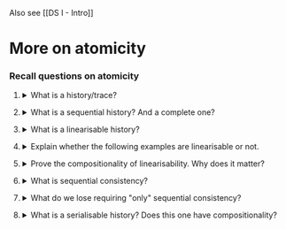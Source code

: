 Also see [[DS I - Intro]]

# More on atomicity

### Recall questions on atomicity

1. <details markdown=1><summary markdown="span">  What is a history/trace? </summary>
    
    \
    A history or trace is a ==pair $\hat{H} = (H, <_H)$ where $H$ is a set of events and $<_H$ is a total order on them==.
    

</details>

2. <details markdown=1><summary markdown="span"> What is a sequential history? And a complete one? </summary>
    
    \
    A history is:
    - sequential, it is of the ==form of $inv$, $res$, where every $res$ is the return operation of the immediately preceding $inv$==
    - complete, if ==every $inv$ is eventually followed by a corresponding $res$, partial otherwise.==
    

</details>

3. <details markdown=1><summary markdown="span">  What is a linearisable history? </summary>
    
    \
    A ==complete history $\hat{H}$ is== linearisable if $\exists \hat{S}$  s.t.:
    - $\forall X \ \hat{S}|_X \in$ the semantics of $X$ (==it respects the semantics==)
    - $\forall p \ \hat{H}|_p = \hat{S}|_p$ (==same operations in the 2 "versions"==)
    - if $res[op] <_H inv[op'] \to res[op] <_S inv[op']$ - this can be rewritten as ![](../../../static/CS/ato1.png)

	An example:
	![](../../../static/CS/ato2.png)


</details>

4. <details markdown=1><summary markdown="span">  Explain whether the following examples are linearisable or not. </summary>
    
    \
    ![](../../../static/CS/ato3.png)

</details>

5. <details markdown=1><summary markdown="span">  Prove the compositionality of linearisability.  Why does it matter? </summary>
    
    \
    Makes ==linearising much easier, as we can now compose multiple smaller object that we know are linearisable.==

	![](../../../static/CS/ato3_1.jpg) ![](../../../static/CS/ato3_2.jpg)

</details>

6. <details markdown=1><summary markdown="span">  What is sequential consistency? </summary>
    
    \
	Define  ==$op \to_{proc} op’$ to hold whenever there exists a process $p$ that issues both invocations  with $res[op]$ happening before $inv[op’]$==.

    A complete history $\hat{H}$ is sequentially consistent if $\exists \hat{S}$ :
    - same ==1 and 2 of linearisability==
    - ==$\to_{proc} \subseteq \to_S$==

	It is laxer notion compared to linearisability. Example: ![](../../../static/CS/ato4.png)

</details>

7. <details markdown=1><summary markdown="span">  What do we lose requiring "only" sequential consistency? </summary>
    
    \
    ![](../../../static/CS/ato5.png)

</details>

8. <details markdown=1><summary markdown="span"> What is a serialisable history? Does this one have compositionality? </summary>
    
    \
	![](../../../static/CS/ato6.png)

    A complete history $\hat{H}$ is sequentially serialisable if $\exists \hat{S}$ :
    - same ==1 of linearisability==
    - ==$S = \{e \in H | e \in t \in CT(\hat{H})\}$== where $CT$ means ==committed transactions==
    - ==$\to_{trans} \subseteq \to_S$== where $\to_{trans}$ is defined like $\to_{proc}$ in sequential consistency

    This is also ==not compositional.==

</details>